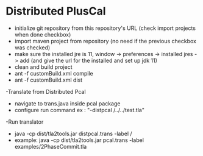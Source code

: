 # Distributed PlusCal

- initialize git repository from this repository's URL (check import projects when done checkbox)
- import maven project from repository (no need if the previous checkbox was checked)
- make sure the installed jre is 11, window -> preferences -> installed jres -> add (and give the url for the installed and set up jdk 11)
- clean and build project
- ant -f customBuild.xml compile
- ant -f customBuild.xml dist


-Translate from Distributed Pcal
  - navigate to trans.java inside pcal package
  - configure run command ex : "-distpcal /../../test.tla"

-Run translator
- java -cp dist/tla2tools.jar distpcal.trans -label <path to spec>/<spec>
- example: java -cp dist/tla2tools.jar pcal.trans -label examples/2PhaseCommit.tla
